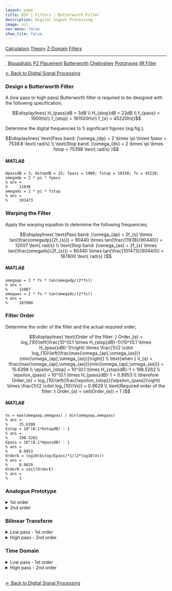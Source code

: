```yaml
---
layout: page
title: DSP | Filters | Butterworth Filter
description: Digital Signal Processing
image: nil
nav-menu: false
show_tile: false
---
```


<script type="text/javascript" id="MathJax-script" async
  src="https://cdn.jsdelivr.net/npm/mathjax@3/es5/tex-mml-chtml.js">
</script>
<script>
MathJax = {
  tex: {
    inlineMath: [['\\(', '\\)']]
  }
};
</script>

<a href="../calculators.html" class="button small">Calculators</a>
<a href="../theory" class="button small">Theory</a>
<a href="../z-domain" class="button small">Z-Domain</a>
<a href="../filters" class="button special small">Filters</a>

<hr />

<a href="./" style="border-bottom: none;"><i class="icon fa-home">&nbsp;</i></a>
<a href="biquad.html" class="button small">Biquadratic</a>
<a href="pz-placement.html" class="button small">PZ Placement</a>
<a href="butterworth.html" class="button special small">Butterworth</a>
<a href="chebyshev-type-1.html" class="button small">Chebyshev</a>
<a href="prototypes.html" class="button small">Prototypes</a>
<a href="iir-filter.html" class="button small">IIR Filter</a>

<a href="/digital-signal-processing">&#x2190; Back to Digital Signal Processing</a>

### Design a Butterworth Filter

A (low pass or high pass) Butterworth filter is required to be designed with the following specification;

$$\displaylines{
H_{pass}dB = 3dB \\
H_{stop}dB = 23dB \\
f_{pass} = 1900Hz\\
f_{stop} = 161500Hz\\
f_{s} = 45220Hz}$$

Determine the digital frequencies to 5 significant figures (sig.fig.);

$$\displaylines{
\text{Pass band: }\omega_{dp} = 2 \times \pi \times fpass = 7539.8 \text{ rad/s} \\
\text{Stop band: }\omega_{ds} = 2 \times \pi \times fstop = 75398 \text{ rad/s}
}$$

##### MATLAB

    HpassdB = 3; HstopdB = 23; fpass = 1900; fstop = 16150; fs = 45220;
    omegadp = 2 * pi * fpass
    % ans =
    %     11938
    omegads = 2 * pi * fstop
    % ans =
    %     101473

### Warping the Filter

Apply the warping equation to determine the following frequencies;

$$\displaylines{
\text{Pass band: }\omega_{ap} = 2f_{s} \times tan(\frac{omegadp}{2f_{s}}) = 90440 \times tan(\frac{11938}{90440}) = 12007 \text{ rad/s} \\
\text{Stop band: }\omega_{as} = 2f_{s} \times tan(\frac{omegads}{2f_{s}}) = 90440 \times tan(\frac{101473}{90440}) = 187800 \text{ rad/s}
}$$

##### MATLAB

    omegaap = 2 * fs * tan(omegadp/(2*fs))
    % ans =
    %     12007
    omegaas = 2 * fs * tan(omegads/(2*fs))
    % ans =
    %     187800

### Filter Order

Determine the order of the filter and the actual required order;

$$\displaylines{
\text{Order of the filter: } Order_{e} = log_{10}\left(\frac{10^{0.1 \times H_{stop}dB}-1}{10^{0.1 \times H_{pass}dB}-1}\right) \times \frac{1}{2 \cdot log_{10}\left(\frac{max(\omega_{ap},\omega_{as})}{min(\omega_{ap},\omega_{as})}\right)} \\
\text{when } V_{s} = \frac{max(\omega_{ap},\omega_{as})}{min(\omega_{ap},\omega_{as})} = 15.6398 \\
\epsilon_{stop} = 10^{0.1 \times H_{stop}dB}-1 = 198.5262 \\
\epsilon_{pass} = 10^{0.1 \times H_{pass}dB}-1 = 0.9953 \\
\therefore Order_{e} = log_{10}\left(\frac{\epsilon_{stop}}{\epsilon_{pass}}\right) \times \frac{1}{2 \cdot log_{10}(Vs)} = 0.9629 \\
\text{Required order of the filter: } Order_{a} = ceil(Order_{e}) = 1
}$$

##### MATLAB

    Vs = max(omegaap,omegaas) / min(omegaap,omegaas)
    % ans =
    %     15.6398
    Estop = 10^(0.1*HstopdB) - 1
    % ans =
    %     198.5262
    Epass = 10^(0.1*HpassdB) - 1
    % ans =
    %     0.9953
    OrderE = log10(Estop/Epass)*1/(2*log10(Vs))
    % ans =
    %     0.9629
    OrderR = ceil(OrderE)
    % ans =
    %     1

### Analogue Prototype

<details markdown=block>
<summary markdown=span>1st order</summary>

Determine the analogue prototype with the form;

$$H(s) = \frac{b_{1}}{s + b_{0}}$$

Is simply;

$$\displaylines{
b_{1} = \Omega_{ap} = 12007 \\
b_{0} = \Omega_{ap} = 12007
}$$

##### MATLAB

    b0 = omegaap
    b1 = omegaap

</details>

<details markdown=block>
<summary markdown=span>2nd order</summary>

Determine the analogue prototype with the form;

$$\frac{b_{0}^{2}}{s^{2}+b_{1}s+b_{2}}$$

From the prototype, we have; 

$$\displaylines{
b_{0} = 1 \\
b_{1} = \frac{\Omega_{ap}}{Q} = \frac{\Omega_{ap}}{\left(\frac{1}{\sqrt{2}}\right)} = \Omega_{ap} \times \sqrt{2} = 16981.70 \\
b_{2} = \Omega_{ap}^{2} = 144189053
}$$

##### MATLAB

    b0 = 1
    b1 = omegaap * sqrt(2)
    b2 = omegaap^2

</details>
<p></p>

### Bilinear Transform

<details markdown=block>
<summary markdown=span>Low pass - 1st order</summary>

Using the Bilinear transformation, derive the z-domain transfer function and put it in the form;

$$H(z) = \frac{c_{0}(z+1)}{z+c{1}}$$

Thus;

$$\displaylines{
s = 2f_{s}\frac{1-z^{-1}}{1+z^{-1}} \\
\therefore H(z) = \frac{b_{1}}{2f_{s}\frac{1-z^{-1}}{1+z^{-1}}+b_{0}} = \frac{12007(z+1)}{90440(z-1)+12007(z+1)}
}$$

Multiply out the brackets of the denominator;

$$H(z) = \frac{b_{1}}{2f_{s}\frac{1-z^{-1}}{1+z^{-1}}+b_{0}} = \frac{12007(z+1)}{57600z-90440+21709z+12007}$$

Group like terms;

$$H(z) = \frac{12007(z+1)}{z(90440+12007)+12007-90440}$$

Divide by numbers with \\(z\\);

$$H(z) = \frac{\left(\frac{12007(z+1)}{90440+12007}\right)}{z+\left(\frac{12007-90440}{90440+12007}\right)}$$

Results in;

$$H(z) = \frac{0.1172(z+1)}{z-0.7656}$$

##### MATLAB

    Y = b1 / ((2*fs)+b1)
    % ans =
    %     0.1172
    X = (b0 - (2*fs)) / ((2*fs)+b0)
    % ans =
    %     -0.7656

</details>

<details markdown=block>
<summary markdown=span>High pass - 2nd order</summary>

Using the bilinear transformation, derive the z-domain transfer function and put it in the form;

$$H(z) = \frac{c_{0}(z-1)^2}{z^{2}+c_{1}z+c_{2}}$$

Taking our prototype, we divide the numerator and denominator by \\(s\\);

$$\displaylines{
H(z) = \frac{1}{\frac{12007}{s}^{2}+\left(\frac{12007}{s}\sqrt{2}\right) + 1} \\
= \frac{s^{2}}{12007^{2}+\left(s12007\sqrt{2}\right)+s^{2}}
}$$

Then, replacing \\(s\\) with \\(2 \times f_{s} \times \frac{(z-1)}{(z+1)}\\) leads to;

$$\frac{\left(90440\frac{(z-1)}{(z+1)}\right)^{2}}{\left(90440\frac{(z-1)}{(z+1)}\right)^{2}+\left(\left(90440\frac{(z-1)}{(z+1)}\right)12007\sqrt{2}\right)+12007^{2}}$$

Multiply the top and bottom by \\((z+1)^{2}\\);

$$\frac{\left(90440(z-1)\right)^{2}}{\left(90440(z-1)\right)^{2}+\left(\left(90440(z-1)(z+1)\right)12007\sqrt{2}\right)+12007(z+1)^{2}}$$

Apply the rule of algebra, factoring common power of \\(z\\). Divide both numerator and denominator by \\(\left(90440\right)^{2}\\);

$$\displaylines{
\frac{\frac{\left(90440(z-1)\right)^{2}}{\left(90440\right)^{2}}}{\frac{\left(90440(z-1)\right)^{2}}{\left(90440\right)^{2}}+\frac{\left(\left(90440(z-1)(z+1)\right)12007\sqrt{2}\right)}{\left(90440\right)^{2}}+\frac{12007(z+1)^{2}}{\left(90440\right)^{2}}} \\
= \frac{(z-1)^{2}}{(z-1)^{2}+\left((z-1)(z+1)0.1877539\right)+0.0176258(z+1)^{2}} \\
= \frac{(z-1)^{2}}{z^{2}-2z+1+z^{2}-1(0.1877539)+z^{2}+2z+1(0.0176258)} \\
= \frac{(z-1)^{2}}{z^{2}-2z+1+0.1877539z^{2}-0.1877539+0.0176258z^{2}+0.0352516z+0.0176258}
}$$

Collect like terms;

$$\frac{(z-1)^{2}}{1.20538z^2-1.964748z+0.829872}$$

Divide top and bottom by \\(1.20538\\);

$$\displaylines{
\frac{\frac{(z-1)^{2}}{1.20538}}{\frac{1.20538z^2}{1.20538}-\frac{1.964748z}{1.20538}+\frac{0.829872}{1.20538}} \\
= \frac{0.8296(z-1)^{2}}{z^2-1.6300z+0.6885}
}$$

##### MATLAB

    fs = 45220; omegaap = 12007; fs2 = fs * 2;
    p1 = 1 + ((omegaap * sqrt(2))/fs2) + (omegaap^2 / fs2^2);
    p3 = 1 - ((omegaap * sqrt(2))/fs2) + (omegaap^2 / fs2^2);
    p2 = -2 + ((omegaap * sqrt(2))^2 / fs2^2);
    z1 = 1 / p1
    p2 = p2 / p1
    p3 = p3 / p1
    p1 = 1

</details>
<p></p>

### Time Domain

<details markdown=block>
<summary markdown=span>Low pass - 1st order</summary>

Derive a time domain equation representing the input signal as \\(x[n]\\) and the output as \\(y[n]\\) so that:

$$y[n] = d_{0}x[n] + d_{1}x[n-1] + d_{2}y[n-1]$$

So, with;

$$H(z) = \frac{0.1172(z+1)}{z-0.7656}$$

Multiply out the brackets;

$$H(z) = \frac{0.1172z+0.1172}{z-0.7656} = \frac{Y(z)}{X(z)}$$

Cross multiply the bottom to \\(Y(z)\\);

$$y(z) \times z-0.7656 = x(z) \times 0.1172z+0.1172$$

Multiply out the brackets;

$$z - 0.7656z^{-1} = 0.1172z + 0.1172z^{-1}$$

Invert and arrange to fit answer (invert signs that move);

$$y[n] = 0.1172x[n] + 0.1172x[n-1] + 0.7656y[n-1]$$

</details>

<details markdown=block>
<summary markdown=span>High pass - 2nd order</summary>

Derive a time domain equation representing the input signal as \\(x[n]\\) and the output as \\(y[n]\\) so that:

$$y[n] = d_{0}x[n] + d_{1}x[n-1] + d_{2}x[n-2] + d_{3}y[n-1] + d_{4}y[n-2]$$

So, with;

$$\frac{0.8296(z-1)^{2}}{z^2-1.6300z+0.6885}$$

Multiply out the brackets;

$$\frac{0.8296z^2-1.6592z+0.8296}{z^2-1.6300z+0.6885}$$

Divide top and bottom by \\(z^2\\);

$$H(z) = \frac{Y(z)}{X(z)} = \frac{0.8296-1.6592z^{-1}+0.8296z^{-2}}{1-1.6300z^{-1}+0.6885z^{-2}}$$

Cross multiply both sides by both denominators

$$Y(z)[1 - 1.6300z^{-1} + 0.68852^{-2}] = X(z)[0.8296 - 1.6592z^{-1} + 0.8296z^{-2}]$$

$$Y(z) = Y(z) z^{-1}1.6300 + Y(z)^{-2}0.6885 = X(z)0.8296-X(z)^{-1}1.6592 + X(z)^{-2}0.8296$$

Therefore;

$$y[n] = 0.8296x[n] - 1.6592x[n-1] + 0.8296x[n-2] + 1.6300y[n-1] - 0.6885y[n-2]$$

</details>
<br />

<a href="/digital-signal-processing">&#x2190; Back to Digital Signal Processing</a>
